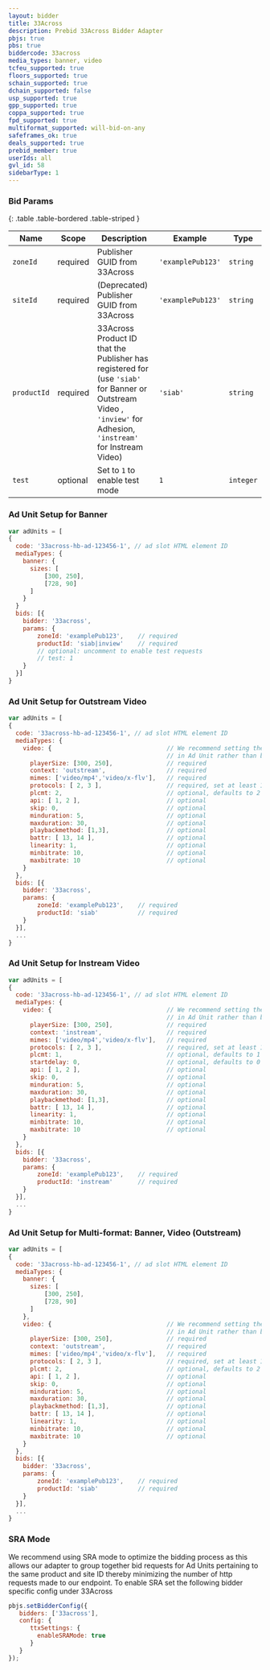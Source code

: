 ```yaml
---
layout: bidder
title: 33Across
description: Prebid 33Across Bidder Adapter
pbjs: true
pbs: true
biddercode: 33across
media_types: banner, video
tcfeu_supported: true
floors_supported: true
schain_supported: true
dchain_supported: false
usp_supported: true
gpp_supported: true
coppa_supported: true
fpd_supported: true
multiformat_supported: will-bid-on-any
safeframes_ok: true
deals_supported: true
prebid_member: true
userIds: all
gvl_id: 58
sidebarType: 1
---
```


### Bid Params

{: .table .table-bordered .table-striped }

| Name        | Scope    | Description                                                                                                                    | Example    | Type     |
|-------------|----------|--------------------------------------------------------------------------------------------------------------------------------|------------|----------|
| `zoneId`    | required | Publisher  GUID from 33Across                                                                                                  | `'examplePub123'` | `string` |
| `siteId`    | required | (Deprecated) Publisher  GUID from 33Across                                                                                                  | `'examplePub123'` | `string` |
| `productId` | required | 33Across Product ID that the Publisher has registered for (use `'siab'` for Banner or Outstream Video , `'inview'` for Adhesion, `'instream'` for Instream Video) | `'siab'`   | `string` |
| `test` | optional | Set to `1` to enable test mode | `1` | `integer` |

### Ad Unit Setup for Banner

```javascript
var adUnits = [
{
  code: '33across-hb-ad-123456-1', // ad slot HTML element ID
  mediaTypes: {
    banner: {
      sizes: [
          [300, 250],
          [728, 90]
      ]
    }
  }
  bids: [{
    bidder: '33across',
    params: {
        zoneId: 'examplePub123',    // required
        productId: 'siab|inview'    // required
        // optional: uncomment to enable test requests
        // test: 1
    }
  }]
}
```

### Ad Unit Setup for Outstream Video

```javascript
var adUnits = [
{
  code: '33across-hb-ad-123456-1', // ad slot HTML element ID
  mediaTypes: {
    video: {                                // We recommend setting the following video params
                                            // in Ad Unit rather than bidder params as per Prebid 4.0 recommendation.
      playerSize: [300, 250],               // required
      context: 'outstream',                 // required
      mimes: ['video/mp4','video/x-flv'],   // required
      protocols: [ 2, 3 ],                  // required, set at least 1 value in array
      plcmt: 2,                             // optional, defaults to 2 when context = outstream
      api: [ 1, 2 ],                        // optional
      skip: 0,                              // optional
      minduration: 5,                       // optional
      maxduration: 30,                      // optional
      playbackmethod: [1,3],                // optional
      battr: [ 13, 14 ],                    // optional
      linearity: 1,                         // optional
      minbitrate: 10,                       // optional
      maxbitrate: 10                        // optional
    }
  },
  bids: [{
    bidder: '33across',
    params: {
        zoneId: 'examplePub123',    // required
        productId: 'siab'           // required
    }
  }],
  ...
}
```

### Ad Unit Setup for Instream Video

```javascript
var adUnits = [
{
  code: '33across-hb-ad-123456-1', // ad slot HTML element ID
  mediaTypes: {
    video: {                                // We recommend setting the following video params
                                            // in Ad Unit rather than bidder params as per Prebid 4.0 recommendation.
      playerSize: [300, 250],               // required
      context: 'instream',                  // required
      mimes: ['video/mp4','video/x-flv'],   // required
      protocols: [ 2, 3 ],                  // required, set at least 1 value in array
      plcmt: 1,                             // optional, defaults to 1 when context = instream
      startdelay: 0,                        // optional, defaults to 0 when context = instream
      api: [ 1, 2 ],                        // optional
      skip: 0,                              // optional
      minduration: 5,                       // optional
      maxduration: 30,                      // optional
      playbackmethod: [1,3],                // optional
      battr: [ 13, 14 ],                    // optional
      linearity: 1,                         // optional
      minbitrate: 10,                       // optional
      maxbitrate: 10                        // optional
    }
  },
  bids: [{
    bidder: '33across',
    params: {
        zoneId: 'examplePub123',    // required
        productId: 'instream'       // required
    }
  }],
  ...
}
```

### Ad Unit Setup for Multi-format: Banner, Video (Outstream)

```javascript
var adUnits = [
{
  code: '33across-hb-ad-123456-1', // ad slot HTML element ID
  mediaTypes: {
    banner: {
      sizes: [
          [300, 250],
          [728, 90]
      ]
    },
    video: {                                // We recommend setting the following video params
                                            // in Ad Unit rather than bidder params as per Prebid 4.0 recommendation.
      playerSize: [300, 250],               // required
      context: 'outstream',                 // required
      mimes: ['video/mp4','video/x-flv'],   // required
      protocols: [ 2, 3 ],                  // required, set at least 1 value in array
      plcmt: 2,                             // optional, defaults to 2 when context = outstream
      api: [ 1, 2 ],                        // optional
      skip: 0,                              // optional
      minduration: 5,                       // optional
      maxduration: 30,                      // optional
      playbackmethod: [1,3],                // optional
      battr: [ 13, 14 ],                    // optional
      linearity: 1,                         // optional
      minbitrate: 10,                       // optional
      maxbitrate: 10                        // optional
    }
  },
  bids: [{
    bidder: '33across',
    params: {
        zoneId: 'examplePub123',    // required
        productId: 'siab'           // required
    }
  }],
  ...
}
```

### SRA Mode

We recommend using SRA mode to optimize the bidding process as this allows our adapter to group together bid requests for Ad Units pertaining to the same product and site ID thereby minimizing the number of http requests made to our endpoint. To enable SRA set the following bidder specific config under 33Across

```javascript
pbjs.setBidderConfig({
   bidders: ['33across'],
   config: {
      ttxSettings: {
        enableSRAMode: true
      }
   }
});
```
